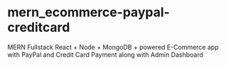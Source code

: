 # mern_ecommerce-paypal-creditcard
MERN Fullstack React + Node + MongoDB + powered E-Commerce app with PayPal and Credit Card Payment along with Admin Dashboard
